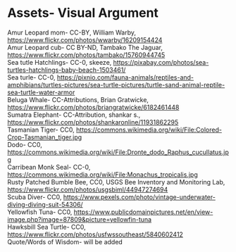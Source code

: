 <h1> Assets- Visual Argument </h1> 


Amur Leopard mom-  CC-BY, William Warby,  https://www.flickr.com/photos/wwarby/16209154424 
<br/>
Amur Leopard cub- CC BY-ND, Tambako The Jaguar,  https://www.flickr.com/photos/tambako/15760944745
<br/>
Sea tutle Hatchlings- CC-0, skeeze,  https://pixabay.com/photos/sea-turtles-hatchlings-baby-beach-1503461/
<br/>
Sea turle- CC-0, https://pixnio.com/fauna-animals/reptiles-and-amphibians/turtles-pictures/sea-turtle-pictures/turtle-sand-animal-reptile-sea-turtle-water-armor
<br/>
Beluga Whale- CC-Attributions, Brian Gratwicke, https://www.flickr.com/photos/briangratwicke/6182461448 
<br/>
Sumatra Elephant- CC-Attribution, shankar s., https://www.flickr.com/photos/shankaronline/11931862295 
<br/>
Tasmanian Tiger- CC0, https://commons.wikimedia.org/wiki/File:Colored-Crop-Tasmanian_tiger.jpg
<br/>
Dodo- CC0, https://commons.wikimedia.org/wiki/File:Dronte_dodo_Raphus_cucullatus.jpg
<br/>
Carribean Monk Seal- CC-0, https://commons.wikimedia.org/wiki/File:Monachus_tropicalis.jpg
<br/>
Rusty Patched Bumble Bee, CC0,  USGS Bee Inventory and Monitoring Lab, https://www.flickr.com/photos/usgsbiml/44947274694
<br/>
Scuba Diver- CC0, https://www.pexels.com/photo/vintage-underwater-diving-diving-suit-54306/
<br/>
Yellowfish Tuna- CC0, https://www.publicdomainpictures.net/en/view-image.php?image=87809&picture=yellowfin-tuna
<br/>
Hawksbill Sea Turtle- CC0, https://www.flickr.com/photos/usfwssoutheast/5840602412
<br/>
Quote/Words of Wisdom- will be added
